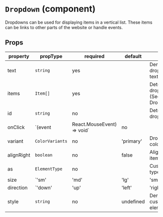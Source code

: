 # `Dropdown` (component)

Dropdowns can be used for displaying items in a vertical list.
These items can be links to other parts of the website or handle events.

## Props

| property    | propType                                                                                 | required | default | description                                                                           |
| ----------- | ---------------------------------------------------------------------------------------- | -------- | ------- | ------------------------------------------------------------------------------------- |
  text   |    `string`    | yes | | Dermines the dropdown toggle text variant color |
  items   |    `Item[]`        | yes | | Determines the dropdown items (See Dropdown/Item.md) |
  id   |    `string`        | no | | Determines the dropdown id |
  onClick   |    `(event   |    React.MouseEvent<any>) => void` | no | | Handle additional click events on dropdown toggle |
  variant   |    `ColorVariants` | no | 'primary' | Dropdown buttom color variant |
  alignRight   |    `boolean`        | no | false | Align dropdown items to right
  as   |    `ElementType`      | no | | Custom element type | |
  size   |    `'sm' | 'md' | 'lg' | 'sm'` | no | `sm` | Determines dropdown toggle button size
  direction   |    `'down' | 'up' | 'left' | 'right'` | no | 'down' | Custom dropdown direction |
  style   |    `string` | no | undefined | Dermines the custom style for the element
